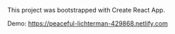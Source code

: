 This project was bootstrapped with Create React App.

Demo: https://peaceful-lichterman-429868.netlify.com
